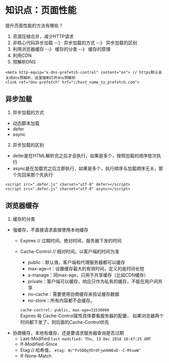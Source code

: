 # 知识点：页面性能

提升页面性能的方法有哪些？

1. 资源压缩合并，减少HTTP请求
2. 非核心代码异步加载 --》 异步加载的方式 --》 异步加载的区别
3. 利用浏览器缓存 --》 缓存的分类 --》 缓存的原理
4. 利用CDN
5. 预解析DNS
```
<meta http-equip="x-dns-prefetch-control" content="on"> // https默认会关闭dns预解析，这里强制打开dns预解析
<link ref="dns-prefetch" hrf="//host_name_to_prefetch.com">
```

## 异步加载
1. 异步加载的方式
  - 动态脚本加载
  - defer
  - async

2. 异步加载的区别
- defer是在HTML解析完之后才会执行，如果是多个，按照加载的顺序依次执行
- async是在加载完之后立即执行，如果是多个，执行顺序与加载顺序无关，那个先回来那个先执行
```
<script src=".defer.js" charset="utf-8" defer></script>
<script src=".defer.js" charset="utf-8" async></script>
```

## 浏览器缓存
1. 缓存的分类
 - 强缓存，不直接请求直接使用本地缓存
    - Expires // 过期时间。绝对时间，服务器下发的时间
    - Cache-Control // 相对时间。以客户端的时间为准
      - public：默认值，客户端和代理服务器都可以缓存
      - max-age=t：设置缓存最大的有效时间，定义的是时间长短
      - s-maxage：同max-age，只用于共享缓存（比如CDN缓存）
      - private：客户端可以缓存，响应只作为私有的缓存，不能在用户间共享
      - no-cache：需要使用协商缓存来验证缓存数据
      - no-store：所有内容都不会缓存。
      
      `cache-control: public, max-age=31536000`   
    Expires 和 Cache-Control属性具体要看服务器的配置，
    如果浏览器两个时间都下发了，则后面的Cache-Control优先
 - 协商缓存，本地有缓存，还是要请求服务器查询是否过期
    - Last-Modified
    `last-modified: Thu, 13 Dec 2018 10:47:25 GMT` 
    - If-Modified-Since
    - Etag  // 哈希值，
    `etag: W/"Fv5DQqYDrdFjwU6N6vD--C-MtuaW"` 
    - If-None-Match
